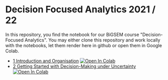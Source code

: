 # Decision Focused Analytics 2021 / 22

In this repository, you find the notebook for our BiGSEM course "Decision-Focused Analytics".
You may either clone this repository and work locally with the notebooks, let them render here in github or open them in Google Colab.

- [1 Introduction and Organisation](https://github.com/decision-analytics/DecisionFocusedAnalytics2021/blob/main/01_Introduction/01_Introduction.ipynb) [![Open In Colab](https://colab.research.google.com/assets/colab-badge.svg)](https://colab.research.google.com/github/decision-analytics/DecisionFocusedAnalytics2021/blob/main/01_Introduction/01_Introduction.ipynb)
- [2 Getting Started with Decision-Making under Uncertainty](https://github.com/decision-analytics/DecisionFocusedAnalytics2021/blob/main/02_GettingStarted/02_GettingStarted.ipynb) [![Open In Colab](https://colab.research.google.com/assets/colab-badge.svg)](https://colab.research.google.com/github/decision-analytics/DecisionFocusedAnalytics2021/blob/main/02_GettingStarted/02_GettingStarted.ipynb)
